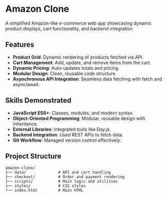 # Amazon Clone

A simplified Amazon-like e-commerce web app showcasing dynamic product displays, cart functionality, and backend integration.

## Features

- **Product Grid**: Dynamic rendering of products fetched via API.
- **Cart Management**: Add, update, and remove items from the cart.
- **Dynamic Pricing**: Auto-updates totals and pricing.
- **Modular Design**: Clean, reusable code structure.
- **Asynchronous API Integration**: Seamless data fetching with fetch and async/await.

## Skills Demonstrated

- **JavaScript ES6+**: Classes, modules, and modern syntax.
- **Object-Oriented Programming**: Modular, reusable design with inheritance.
- **External Libraries**: Integrated tools like Day.js.
- **Backend Integration**: Used REST APIs to fetch data.
- **Git Workflow**: Managed version control effectively.


## Project Structure

```
amazon-clone/
├── data/              # API and cart handling
├── checkout/          # Order and payment rendering
├── scripts/           # Main logic and utilities
├── styles/            # CSS styles
└── index.html         # Main HTML
```
